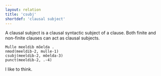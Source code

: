 ```yaml
---
layout: relation
title: 'csubj'
shortdef: 'clausal subject'
---
```


A clausal subject is a clausal syntactic subject of a clause. Both finite and non-finite clauses can act as clausal subjects.

~~~ sdparse
Mulle meeldib mõelda .
nmod(meeldib-2, mulle-1)
csubj(meeldib-2, mõelda-3)
punct(meeldib-2, .-4)
~~~

I like to think.
<!-- Interlanguage links updated Út zář 29 20:31:49 CEST 2020 -->

